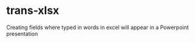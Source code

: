 # trans-xlsx
Creating fields where typed in words in excel will appear in a Powerpoint presentation
